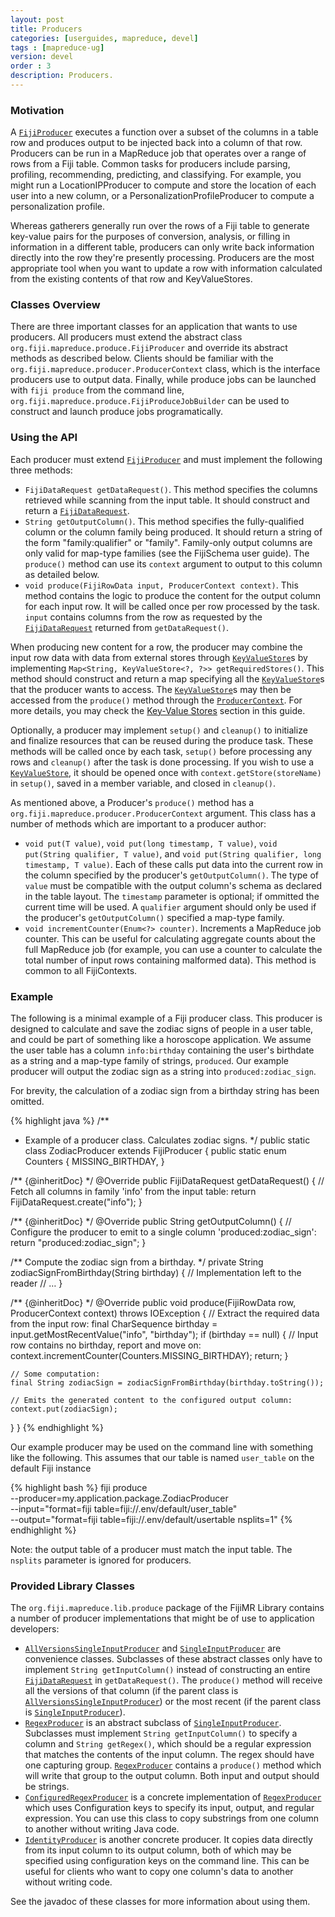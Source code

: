 ```yaml
---
layout: post
title: Producers
categories: [userguides, mapreduce, devel]
tags : [mapreduce-ug]
version: devel
order : 3
description: Producers.
---
```


### Motivation

A [`FijiProducer`]({{site.api_mr_devel}}/produce/FijiProducer.html) executes a function over a subset
of the columns in a table row and produces output to be injected back into a column of that row.
Producers can be run in a MapReduce job that operates over a range of rows from a Fiji table.
Common tasks for producers include parsing, profiling, recommending, predicting, and classifying.
For example, you might run a LocationIPProducer to compute and store the location of each user into
a new column, or a PersonalizationProfileProducer to compute a personalization profile.

Whereas gatherers generally run over the rows of a Fiji table to generate key-value pairs for the
purposes of conversion, analysis, or filling in information in a different table, producers can only
write back information directly into the row they're presently processing. Producers are the most
appropriate tool when you want to update a row with information calculated from the existing
contents of that row and KeyValueStores.

### Classes Overview

There are three important classes for an application that wants to use producers. All producers must
extend the abstract class `org.fiji.mapreduce.produce.FijiProducer` and override its abstract
methods as described below. Clients should be familiar with the
`org.fiji.mapreduce.producer.ProducerContext` class, which is the interface producers use to output
data. Finally, while produce jobs can be launched with `fiji produce` from the command line,
`org.fiji.mapreduce.produce.FijiProduceJobBuilder` can be used to construct and launch produce jobs
programatically.

### Using the API

Each producer must extend [`FijiProducer`]({{site.api_mr_devel}}/produce/FijiProducer.html) and must
implement the following three methods:

 * `FijiDataRequest getDataRequest()`. This method specifies the columns retrieved while scanning
   from the input table. It should construct and return a
   [`FijiDataRequest`]({{site.api_schema_devel}}/FijiDataRequest.html).
 * `String getOutputColumn()`. This method specifies the fully-qualified column or the column family
   being produced. It should return a string of the form "family:qualifier" or "family".
   Family-only output columns are only valid for map-type families (see the FijiSchema user guide).
   The `produce()` method can use its `context` argument to output to this column as detailed below.
 * `void produce(FijiRowData input, ProducerContext context)`. This method contains the logic to
   produce the content for the output column for each input row. It will be called once per row
   processed by the task. `input` contains columns from the row as requested by the
   [`FijiDataRequest`]({{site.api_schema_devel}}/FijiDataRequest.html) returned from
   `getDataRequest()`.

When producing new content for a row, the producer may combine the input row data with data from
external stores through [`KeyValueStore`]({{site.api_mr_devel}}/kvstore/KeyValueStore.html)s by
implementing `Map<String, KeyValueStore<?, ?>> getRequiredStores()`. This method should construct
and return a map specifying all the
[`KeyValueStore`]({{site.api_mr_devel}}/kvstore/KeyValueStore.html)s that the producer wants to
access. The [`KeyValueStore`]({{site.api_mr_devel}}/kvstore/KeyValueStore.html)s may then be accessed
from the `produce()` method through the
[`ProducerContext`]({{site.api_mr_devel}}/produce/ProducerContext.html). For more details, you may
check the [Key-Value Stores]({{site.userguide_mapreduce_devel}}/key-value-stores) section in this
guide.

Optionally, a producer may implement `setup()` and `cleanup()` to initialize and finalize resources
that can be reused during the produce task.  These methods will be called once by each task,
`setup()` before processing any rows and `cleanup()` after the task is done processing. If you wish
to use a [`KeyValueStore`]({{site.api_mr_devel}}/kvstore/KeyValueStore.html), it should be opened once
with `context.getStore(storeName)` in `setup()`, saved in a member variable, and closed in
`cleanup()`.

As mentioned above, a Producer's `produce()` method has a
`org.fiji.mapreduce.producer.ProducerContext` argument. This class has a number of methods which are
important to a producer author:

* `void put(T value)`, `void put(long timestamp, T value)`, `void put(String qualifier, T value)`,
  and `void put(String qualifier, long timestamp, T value)`. Each of these calls put data into the
  current row in the column specified by the producer's `getOutputColumn()`. The type of `value`
  must be compatible with the output column's schema as declared in the table layout. The `timestamp`
  parameter is optional; if ommitted the current time will be used. A `qualifier` argument should
  only be used if the producer's `getOutputColumn()` specified a map-type family.
* `void incrementCounter(Enum<?> counter)`. Increments a MapReduce job counter. This can be useful
  for calculating aggregate counts about the full MapReduce job (for example, you can use a counter
  to calculate the total number of input rows containing malformed data). This method is common to
  all FijiContexts.

### Example

The following is a minimal example of a Fiji producer class. This producer is designed to calculate
and save the zodiac signs of people in a user table, and could be part of something like a horoscope
application. We assume the user table has a column `info:birthday` containing the user's birthdate
as a string and a map-type family of strings, `produced`. Our example producer will output the
zodiac sign as a string into `produced:zodiac_sign`.

For brevity, the calculation of a zodiac sign from a birthday string has been omitted.

{% highlight java %}
/**
 * Example of a producer class. Calculates zodiac signs.
 */
public static class ZodiacProducer extends FijiProducer {
  public static enum Counters {
    MISSING_BIRTHDAY,
  }

  /** {@inheritDoc} */
  @Override
  public FijiDataRequest getDataRequest() {
    // Fetch all columns in family 'info' from the input table:
    return FijiDataRequest.create("info");
  }

  /** {@inheritDoc} */
  @Override
  public String getOutputColumn() {
    // Configure the producer to emit to a single column 'produced:zodiac_sign':
    return "produced:zodiac_sign";
  }

  /** Compute the zodiac sign from a birthday. */
  private String zodiacSignFromBirthday(String birthday) {
    // Implementation left to the reader
    // …
  }

  /** {@inheritDoc} */
  @Override
  public void produce(FijiRowData row, ProducerContext context) throws IOException {
    // Extract the required data from the input row:
    final CharSequence birthday = input.getMostRecentValue("info", "birthday");
    if (birthday == null) {
      // Input row contains no birthday, report and move on:
      context.incrementCounter(Counters.MISSING_BIRTHDAY);
      return;
    }

    // Some computation:
    final String zodiacSign = zodiacSignFromBirthday(birthday.toString());

    // Emits the generated content to the configured output column:
    context.put(zodiacSign);
  }
}
{% endhighlight %}

Our example producer may be used on the command line with something like the following. This assumes
that our table is named `user_table` on the default Fiji instance

{% highlight bash %}
fiji produce \
    --producer=my.application.package.ZodiacProducer \
    --input="format=fiji table=fiji://.env/default/user_table" \
    --output="format=fiji table=fiji://.env/default/usertable nsplits=1"
{% endhighlight %}

Note: the output table of a producer must match the input table. The `nsplits` parameter is ignored
for producers.

### Provided Library Classes

The `org.fiji.mapreduce.lib.produce` package of the FijiMR Library contains a number of
producer implementations that might be of use to application developers:

* [`AllVersionsSingleInputProducer`]({{site.api_mrlib_devel}}/produce/AllVersionsSingleInputProducer.html)
  and [`SingleInputProducer`]({{site.api_mrlib_devel}}/produce/SingleInputProducer.html) are
  convenience classes. Subclasses of these abstract classes only have to implement `String
  getInputColumn()` instead of constructing an entire
  [`FijiDataRequest`]({{site.api_schema_devel}}/FijiDataRequest.html) in `getDataRequest()`. The
  `produce()` method will receive all the versions of that column (if the parent class is
  [`AllVersionsSingleInputProducer`]({{site.api_mrlib_devel}}/produce/AllVersionsSingleInputProducer.html))
  or the most recent (if the parent class is
  [`SingleInputProducer`]({{site.api_mrlib_devel}}/produce/SingleInputProducer.html)).
* [`RegexProducer`]({{site.api_mrlib_devel}}/produce/RegexProducer.html) is an abstract subclass of
  [`SingleInputProducer`]({{site.api_mrlib_devel}}/produce/SingleInputProducer.html). Subclasses must
  implement `String getInputColumn()` to specify a column and `String getRegex()`, which should be a
  regular expression that matches the contents of the input column. The regex should have one
  capturing group. [`RegexProducer`]({{site.api_mrlib_devel}}/produce/RegexProducer.html) contains a
  `produce()` method which will write that group to the output column. Both input and output should
  be strings.
* [`ConfiguredRegexProducer`]({{site.api_mrlib_devel}}/produce/ConfiguredRegexProducer.html) is a
  concrete implementation of [`RegexProducer`]({{site.api_mrlib_devel}}/produce/RegexProducer.html)
  which uses Configuration keys to specify its input, output, and regular expression. You can use
  this class to copy substrings from one column to another without writing Java code.
* [`IdentityProducer`]({{site.api_mrlib_devel}}/produce/IdentityProducer.html) is another concrete
  producer. It copies data directly from its input column to its output column, both of which may be
  specified using configuration keys on the command line. This can be useful for clients who want to
  copy one column's data to another without writing code.

See the javadoc of these classes for more information about using them.
